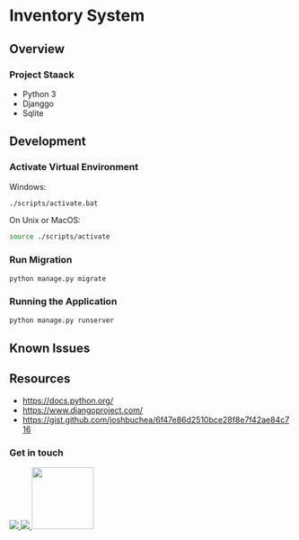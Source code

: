 # Inventory System

## Overview

### Project Staack

* Python 3
* Djanggo
* Sqlite

## Development

### Activate Virtual Environment

Windows:

```bash
./scripts/activate.bat
```

On Unix or MacOS:

```bash
source ./scripts/activate
```

### Run Migration

```bash
python manage.py migrate
```

### Running the Application

```bash
python manage.py runserver
```

## Known Issues

## Resources

* https://docs.python.org/
* https://www.djangoproject.com/
* https://gist.github.com/joshbuchea/6f47e86d2510bce28f8e7f42ae84c716

### Get in touch

<p>
<a href="https://twitter.com/crrmacarse">
<img src="https://img.shields.io/badge/crrmacarse%20-%231DA1F2.svg?&style=for-the-badge&logo=Twitter&logoColor=white"/>
</a>
<a href="https://www.linkedin.com/in/christian-ryan-r-macarse-692974166/">
<img src="https://img.shields.io/badge/linkedin%20-%230077B5.svg?&style=for-the-badge&logo=linkedin&logoColor=white"/>
</a>
<a href="https://stackoverflow.com/users/10030210/crrmacarse?tab=profile">
<img src="https://cdn.sstatic.net/Sites/stackoverflow/company/Img/logos/so/so-logo.svg?v=a010291124bf" width="110px" />
</a>
</p>
